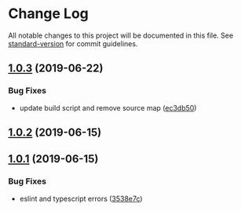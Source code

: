 # Change Log

All notable changes to this project will be documented in this file. See [standard-version](https://github.com/conventional-changelog/standard-version) for commit guidelines.

<a name="1.0.3"></a>
## [1.0.3](https://github.com/verdaccio/file-locking/compare/v1.0.2...v1.0.3) (2019-06-22)


### Bug Fixes

* update build script and remove source map ([ec3db50](https://github.com/verdaccio/file-locking/commit/ec3db50))



<a name="1.0.2"></a>
## [1.0.2](https://github.com/verdaccio/file-locking/compare/v1.0.1...v1.0.2) (2019-06-15)



<a name="1.0.1"></a>
## [1.0.1](https://github.com/verdaccio/file-locking/compare/v1.0.0...v1.0.1) (2019-06-15)


### Bug Fixes

* eslint and typescript errors ([3538e7c](https://github.com/verdaccio/file-locking/commit/3538e7c))
